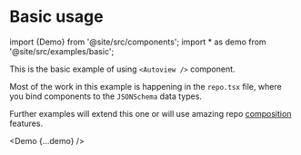# Basic usage


import {Demo} from '@site/src/components';
import * as demo from '@site/src/examples/basic';

This is the basic example of using `<Autoview />` component. 

Most of the work in this example is happening in the `repo.tsx` file, where you bind components to the `JSONSchema` data types. 

Further examples will extend this one or will use amazing repo [composition](/docs/entities/components-repo) features.

<Demo {...demo} />

 
